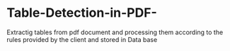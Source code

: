 # Table-Detection-in-PDF-

Extractig tables from pdf document and processing them according to the rules provided by the client and stored in Data base
